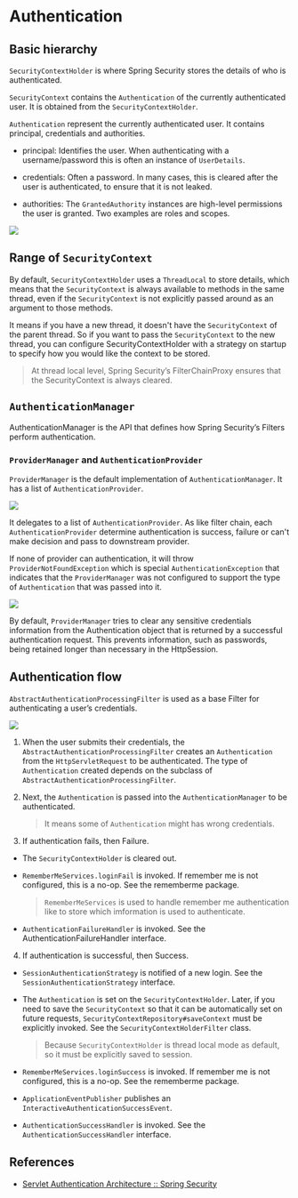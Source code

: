 # Authentication

## Basic hierarchy

`SecurityContextHolder` is where Spring Security stores the details of who is authenticated.

`SecurityContext` contains the `Authentication` of the currently authenticated user. It is obtained from
the `SecurityContextHolder`.

`Authentication` represent the currently authenticated user. It contains principal, credentials and authorities.

* principal: Identifies the user. When authenticating with a username/password this is often an instance
  of `UserDetails`.

* credentials: Often a password. In many cases, this is cleared after the user is authenticated, to ensure that it is
  not leaked.

* authorities: The `GrantedAuthority` instances are high-level permissions the user is granted. Two examples are roles
  and scopes.

![](https://docs.spring.io/spring-security/reference/_images/servlet/authentication/architecture/securitycontextholder.png)

## Range of `SecurityContext`

By default, `SecurityContextHolder` uses a `ThreadLocal` to store details, which means that the `SecurityContext` is
always available to methods in the same thread, even if the `SecurityContext` is not explicitly passed around as an
argument to those methods.

It means if you have a new thread, it doesn't have the `SecurityContext` of the parent thread. So if you want to pass
the `SecurityContext` to the new thread, you can configure SecurityContextHolder with a strategy on startup to specify
how you would like the context to be stored.

> At thread local level, Spring Security’s FilterChainProxy ensures that the SecurityContext is always cleared.

## `AuthenticationManager`

AuthenticationManager is the API that defines how Spring Security’s Filters perform authentication.

### `ProviderManager` and `AuthenticationProvider`

`ProviderManager` is the default implementation of `AuthenticationManager`. It has a list of `AuthenticationProvider`.

![](https://docs.spring.io/spring-security/reference/_images/servlet/authentication/architecture/providermanager-parent.png)

It delegates to a list of `AuthenticationProvider`. As like filter chain, each `AuthenticationProvider` determine
authentication is success, failure or can't make
decision and pass to downstream provider.

If none of provider can authentication, it will throw `ProviderNotFoundException` which is
special  `AuthenticationException` that indicates that the `ProviderManager` was not configured to support the type
of `Authentication` that was passed into it.

![](https://docs.spring.io/spring-security/reference/_images/servlet/authentication/architecture/providermanager.png)

By default, `ProviderManager` tries to clear any sensitive credentials information from the Authentication object that is
returned by a successful authentication request. This prevents information, such as passwords, being retained longer
than necessary in the HttpSession.

## Authentication flow

`AbstractAuthenticationProcessingFilter` is used as a base Filter for authenticating a user’s credentials.

![](https://docs.spring.io/spring-security/reference/_images/servlet/authentication/architecture/abstractauthenticationprocessingfilter.png)

1. When the user submits their credentials, the `AbstractAuthenticationProcessingFilter` creates an `Authentication`
   from
   the `HttpServletRequest` to be authenticated. The type of `Authentication` created depends on the subclass of
   `AbstractAuthenticationProcessingFilter`.

2. Next, the `Authentication` is passed into the `AuthenticationManager` to be authenticated.

   > It means some of `Authentication` might has wrong credentials.

3. If authentication fails, then Failure.

* The `SecurityContextHolder` is cleared out.

* `RememberMeServices.loginFail` is invoked. If remember me is not configured, this is a no-op. See the rememberme
  package.

  > `RememberMeServices` is used to handle remember me authentication like to store which imformation is used to
  authenticate.

* `AuthenticationFailureHandler` is invoked. See the AuthenticationFailureHandler interface.

4. If authentication is successful, then Success.

* `SessionAuthenticationStrategy` is notified of a new login. See the `SessionAuthenticationStrategy` interface.

* The `Authentication` is set on the `SecurityContextHolder`. Later, if you need to save the `SecurityContext` so that it
  can be automatically set on future requests, `SecurityContextRepository#saveContext` must be explicitly invoked. See the
  `SecurityContextHolderFilter` class.
    
    > Because `SecurityContextHolder` is thread local mode as default, so it must be explicitly saved to session.

* `RememberMeServices.loginSuccess` is invoked. If remember me is not configured, this is a no-op. See the rememberme
  package.

* `ApplicationEventPublisher` publishes an `InteractiveAuthenticationSuccessEvent`.

* `AuthenticationSuccessHandler` is invoked. See the `AuthenticationSuccessHandler` interface.

## References

* [Servlet Authentication Architecture :: Spring Security](https://docs.spring.io/spring-security/reference/servlet/authentication/architecture.html#servlet-authentication-authentication)
